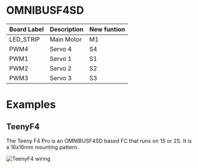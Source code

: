 # OMNIBUSF4SD

|Board Label|Description|New funtion|
|-|-|-|
|LED_STRIP|Main Motor| M1|
|PWM4|Servo 4|S4|
|PWM1|Servo 1|S1|
|PWM2|Servo 2|S2|
|PWM3|Servo 3|S3|

# Examples
## TeenyF4
The Teeny F4 Pro is an OMNIBUSF4SD based FC that runs on 1S or 2S. It is a 16x16mm mounting pattern.

![TeenyF4 wiring](https://github.com/rotorflight/rotorflight/blob/master/wiki/Boards/TeenyF4/Teeny-F4-Pro.png)
